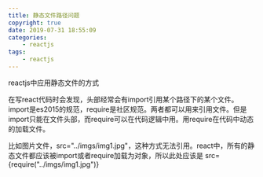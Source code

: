 ```yaml
---
title: 静态文件路径问题
copyright: true
date: 2019-07-31 18:55:09
categories:
    - reactjs
tags:
    - reactjs
---
```

reactjs中应用静态文件的方式

<!-- more -->

在写react代码时会发现，头部经常会有import引用某个路径下的某个文件。
import是es2015的规范，require是社区规范。两者都可以用来引用文件。但是import只能在文件头部，而require可以在代码逻辑中用。用require在代码中动态的加载文件。

比如图片文件，src="../imgs/img1.jpg"，这种方式无法引用。react中，所有的静态文件都应该被import或者require加载为对象，所以此处应该是 src={require("../imgs/img1.jpg")}